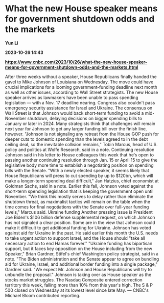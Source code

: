 # What the new House speaker means for government shutdown odds and the markets
**Yun Li**

**2023-10-26 14:43**

**https://www.cnbc.com/2023/10/26/what-the-new-house-speaker-means-for-government-shutdown-odds-and-the-markets.html**

After three weeks without a speaker, House Republicans finally handed the gavel to Mike Johnson of Louisiana on Wednesday. The move could have crucial implications for a looming government-funding deadline next month as well as other issues, according to Wall Street strategists. The new House speaker arrives as lawmakers have been unable to pass spending legislation — with a Nov. 17 deadline nearing. Congress also couldn't pass emergency security assistance for Israel and Ukraine. The consensus on Wall Street is that Johnson would back short-term funding to avoid a mid-November shutdown, delaying decisions on bigger spending bills to January or later in 2024. Many strategists think that challenges will remain next year for Johnson to get any larger funding bill over the finish line, however. "Johnson is not signaling any retreat from the House GOP push for deeper cuts to domestic spending than the levels agreed to in the debt ceiling deal, so the inevitable collision remains," Tobin Marcus, head of U.S. policy and politics at Wolfe Research, said in a note. Continuing resolution Johnson said in his letter to House colleagues this week that he's open to passing another continuing resolution through Jan. 15 or April 15 to give the legislative body more time to establish a negotiating position on spending bills with the Senate. "With a newly elected speaker, it seems likely that House Republicans will press to cut spending by up to $120bn, which will make a longer-term spending deal difficult," Jan Hatzius, chief economist at Goldman Sachs, said in a note. Earlier this fall, Johnson voted against the short-term spending legislation that is keeping the government open until November. "We think this mostly serves to delay rather than eliminate the shutdown threat, as maximalist tactics will remain on the table when the time comes for final negotiations with the Senate over full-year funding levels," Marcus said. Ukraine funding Another pressing issue is President Joe Biden's $106 billion defense supplemental request, on which Johnson has not signaled a clear position. Some are in the view that Johnson could make it difficult to get additional funding for Ukraine. Johnson has voted against aid for Ukraine in the past. He said earlier this month the U.S. needs to take urgent action to support Israel, and the House should "take all necessary action to end Hamas forever." "Ukraine funding has bipartisan support, but it faces key opposition on the House including from the new Speaker," Brian Gardner, Stifel's chief Washington policy strategist, said in a note. "The Biden administration and the Senate appear to agree on bundling aid for Ukraine, Israel, and additional border funding into a single package," Gardner said. "We expect Mr. Johnson and House Republicans will try to unbundle the proposal." Johnson is taking over as House speaker as the stocks market struggles. The Nasdaq Composite entered correction territory this week, falling more than 10% from this year's high. The S & P 500 closed on Wednesday at its lowest level since late May. — CNBC's Michael Bloom contributed reporting.